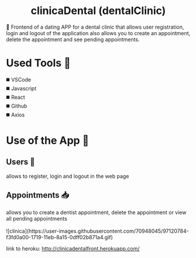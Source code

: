 <h1 align="center">clinicaDental (dentalClinic)</h1>

📢 Frontend of a dating APP for a dental clinic that allows user registration, login and logout of the application also allows you to create an appointment, delete the appointment and see pending appointments.

# Used Tools 🔨
 
 ◼️ VSCode<br>
 ◼️ Javascript<br>
 ◼️ React<br>
 ◼️ Github<br>
 ◼️ Axios<br>

# Use of the App  📃

<h2>  Users  👥 </h2>
allows to register, login and logout in the web page <br>

<h2>Appointments 📥 </h2>
allows you to create a dentist appointment, delete the appointment or view all pending appointments<br>
<br>
![clinica](https://user-images.githubusercontent.com/70948045/97120784-f3fd0a00-1719-11eb-8a15-0dff02b871a4.gif)

link to heroku: http://clinicadentalfront.herokuapp.com/
 
